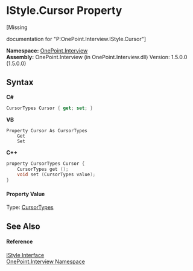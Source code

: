 # IStyle.Cursor Property 
 

\[Missing <summary> documentation for "P:OnePoint.Interview.IStyle.Cursor"\]

**Namespace:**&nbsp;<a href="N_OnePoint_Interview">OnePoint.Interview</a><br />**Assembly:**&nbsp;OnePoint.Interview (in OnePoint.Interview.dll) Version: 1.5.0.0 (1.5.0.0)

## Syntax

**C#**<br />
``` C#
CursorTypes Cursor { get; set; }
```

**VB**<br />
``` VB
Property Cursor As CursorTypes
	Get
	Set
```

**C++**<br />
``` C++
property CursorTypes Cursor {
	CursorTypes get ();
	void set (CursorTypes value);
}
```


#### Property Value
Type: <a href="T_OnePoint_Interview_CursorTypes">CursorTypes</a>

## See Also


#### Reference
<a href="T_OnePoint_Interview_IStyle">IStyle Interface</a><br /><a href="N_OnePoint_Interview">OnePoint.Interview Namespace</a><br />